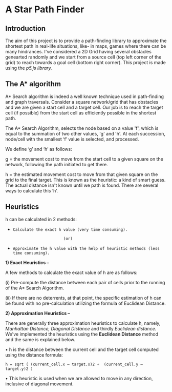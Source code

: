 # A Star Path Finder

## Introduction
The aim of this project is to provide a path-finding library to approximate the shortest path in real-life situations, like- in maps, games where there can be many hindrances. I've considered a 2D Grid having several obstacles genearted randomly and we start from a source cell (top left corner of the grid) to reach towards a goal cell (bottom right corner). This project is made using the _p5.js library._
## The A* algorithm
A* Search algorithm is indeed a well known technique used in path-finding and graph traversals. Consider a square network/grid that has obstacles and we are given a start cell and a target cell. Our job is to reach the target cell (if possible) from the start cell as efficiently possible in the shortest path. 

The A* Search Algorithm, selects the node based on a value 'f', which is equal to the summation of two other values, 'g' and 'h'. At each succession, node/cell with the smallest ‘f’ value is selected, and processed.

We define ‘g’ and ‘h’ as follows:

g = the movement cost to move from the start cell to a given square on the network, following the path initiated to get there.

h = the estimated movement cost to move from that given square on the grid to the final target. This is known as the heuristic: a kind of smart guess. The actual distance isn't known until we path is found. There are several ways to calculate this ‘h’.
## Heuristics
h can be calculated in 2 methods:
* `Calculate the exact h value (very time consuming).` 

                            (or)
                            
* `Approximate the h value with the help of heuristic methods (less time consuming).`

**1) Exact Heuristics –**

A few methods to calculate the exact value of h are as follows:

(i) Pre-compute the distance between each pair of cells prior to the running of the A* Search Algorithm.

(ii) If there are no deterrents, at that point, the specific estimation of h can be found with no pre-calculation utilizing the formula of Euclidean Distance.

**2) Approximation Heuristics –**

There are generally three approximation heuristics to calculate h, namely, _Manhattan Distance, Diagonal Distance_ and thirdly _Euclidean distance._ We've implemented the heuristics using the **Euclidean Distance** method and the same is explained below.

• h is the distance between the current cell and the target cell computed using the distance formula:
   
   `h = sqrt ( (current_cell.x – target.x)2 + 
            (current_cell.y – target.y)2 )` 
            
• This heuristic is used when we are allowed to move in any direction, inclusive of diagonal movement.



